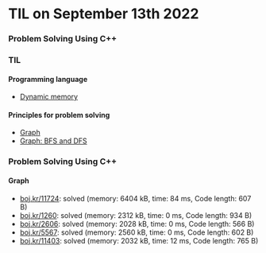 # **TIL on September 13th 2022**
### Problem Solving Using C++
### TIL
#### Programming language
- [Dynamic memory](../../../Languages/C/dynamic-memory-09-13-2022.md)

#### Principles for problem solving
- [Graph](../../../Computer%20science/Algorithm/graph-09-12-2022.md)
- [Graph: BFS and DFS](../../../Computer%20science/Algorithm/graph-2-09-13-2022.md)

### Problem Solving Using C++
#### Graph
- [boj.kr/11724](../../../Problem%20Solving/boj/Graph/11724-09-13-2022.cpp): solved (memory: 6404 kB, time: 84 ms, Code length: 607 B)
- [boj.kr/1260](../../../Problem%20Solving/boj/Graph/1260-09-13-2022.cpp): solved (memory: 2312 kB, time: 0 ms, Code length: 934 B)
- [boj.kr/2606](../../../Problem%20Solving/boj/Graph/2606-09-13-2022.cpp): solved (memory: 2028 kB, time: 0 ms, Code length: 566 B)
- [boj.kr/5567](../../../Problem%20Solving/boj/Graph/5567-09-13-2022.cpp): solved (memory: 2560 kB, time: 0 ms, Code length: 602 B)
- [boj.kr/11403](../../../Problem%20Solving/boj/Graph/11403-09-13-2022.cpp): solved (memory: 2032 kB, time: 12 ms, Code length: 765 B)